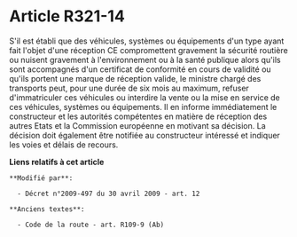 # Article R321-14

S'il est établi que des véhicules, systèmes ou équipements d'un type ayant fait l'objet d'une réception CE compromettent
gravement la sécurité routière ou nuisent  gravement à l'environnement ou à la santé publique alors qu'ils sont accompagnés
d'un certificat de conformité en cours de validité ou qu'ils portent une marque de réception valide, le ministre chargé des
transports peut, pour une durée de six mois au maximum, refuser d'immatriculer ces véhicules ou interdire la vente ou la mise
en service de ces véhicules, systèmes ou équipements. Il en informe immédiatement le constructeur et les autorités
compétentes en matière de réception des autres Etats et la Commission européenne en motivant sa décision. La décision doit
également être notifiée au constructeur intéressé et indiquer les voies et délais de recours.

**Liens relatifs à cet article**

	**Modifié par**:

	  - Décret n°2009-497 du 30 avril 2009 - art. 12

	**Anciens textes**:

	  - Code de la route - art. R109-9 (Ab)

